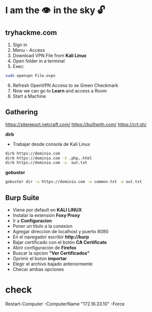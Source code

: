 # I am the 👁️  in the sky 🔓

## tryhackme.com

1. Sign in
2. Menu - Access
3. Download VPN File from __Kali Linux__
4. Open folder in a terminal
5. Exec: 

```bash
sudo openvpn File.ovpn
```
6. Refresh OpenVPN Access to se Green Checkmark
7. Now we can go to __Learn__ and access a Room
8. Start a Machine



## Gathering

https://sitereport.netcraft.com/
https://builtwith.com/
https://crt.sh/


__dirb__

* Trabajar desde consola de Kali Linux

```bash
dirb https://dominio.com
dirb https://dominio.com -X .php,.html
dirb https://dominio.com -o  out.txt
```

__gobuster__

```bash
gobuster dir -u https://dominio.com -w common.txt -o out.txt
```

## Burp Suite

* Viene por default en __KALI LINUX__
* Instalar la extensión __Foxy Proxy__
* Ir a __Configuracion__
* Poner un titulo a la conexion
* Agregar direccion de localhost y puerto 8080
* En el navegador escribir __http://burp__
* Bajar certificado con el botón __CA Certificate__
* Abrir configuración de __Firefox__
* Buscar la opcion __"Ver Certificados"__ 
* Oprimir el boton __importar__
* Elegir el archivo bajado anteriormente 
* Checar ambas opciones






# check

Restart-Computer -ComputerName "172.16.33.10" -Force
